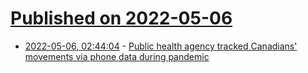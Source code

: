 # [Published on 2022-05-06](index.md)

* [2022-05-06, 02:44:04](https://news.ycombinator.com/item?id=31280698) - [Public health agency tracked Canadians' movements via phone data during pandemic](https://www.cp24.com/news/canadians-trips-to-liquor-stores-pharmacies-tracked-via-phones-during-pandemic-1.5890349)
